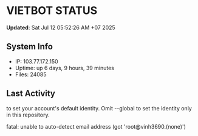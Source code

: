 # VIETBOT STATUS
**Updated**: Sat Jul 12 05:52:26 AM +07 2025

## System Info
- IP: 103.77.172.150
- Uptime: up 6 days, 9 hours, 39 minutes
- Files: 24085

## Last Activity

to set your account's default identity.
Omit --global to set the identity only in this repository.

fatal: unable to auto-detect email address (got 'root@vinh3690.(none)')
